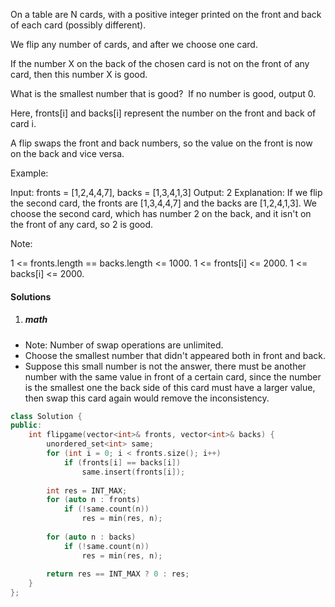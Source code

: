 On a table are N cards, with a positive integer printed on the front and back of each card (possibly different).

We flip any number of cards, and after we choose one card. 

If the number X on the back of the chosen card is not on the front of any card, then this number X is good.

What is the smallest number that is good?  If no number is good, output 0.

Here, fronts[i] and backs[i] represent the number on the front and back of card i. 

A flip swaps the front and back numbers, so the value on the front is now on the back and vice versa.

Example:

Input: fronts = [1,2,4,4,7], backs = [1,3,4,1,3]
Output: 2
Explanation: If we flip the second card, the fronts are [1,3,4,4,7] and the backs are [1,2,4,1,3].
We choose the second card, which has number 2 on the back, and it isn't on the front of any card, so 2 is good.
 

Note:

1 <= fronts.length == backs.length <= 1000.
1 <= fronts[i] <= 2000.
1 <= backs[i] <= 2000.

#### Solutions

1. ##### math

- Note: Number of swap operations are unlimited.
- Choose the smallest number that didn't appeared both in front and back.
- Suppose this small number is not the answer, there must be another number with the same value in front of a certain card, since the number is the smallest one the back side of this card must have a larger value, then swap this card again would remove the inconsistency.

```c++
class Solution {
public:
    int flipgame(vector<int>& fronts, vector<int>& backs) {
        unordered_set<int> same;
        for (int i = 0; i < fronts.size(); i++)
            if (fronts[i] == backs[i])
                same.insert(fronts[i]);
        
        int res = INT_MAX;
        for (auto n : fronts)
            if (!same.count(n))
                res = min(res, n);
        
        for (auto n : backs)
            if (!same.count(n))
                res = min(res, n);
        
        return res == INT_MAX ? 0 : res;
    }
};
```